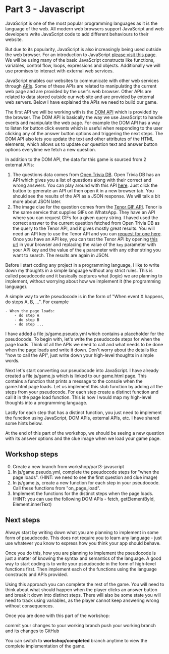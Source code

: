 # Part 3 - Javascript

JavaScript is one of the most popular programming languages as it is the language of the web. All modern web browsers support JavaScript and web developers write JavaScript code to add different behaviours to their website.

But due to its popularity, JavaScript is also increasingly being used outside the web browser. For an introduction to JavaScript [please visit this page](https://developer.mozilla.org/en-US/docs/Web/JavaScript/Guide). We will be using many of the basic JavaScript constructs like functions, variables, control flow, loops, expressions and objects. Additionally we will use promises to interact with external web services.

JavaScript enables our websites to communicate with other web services through [APIs](https://developer.mozilla.org/en-US/docs/Learn/JavaScript/Client-side_web_APIs/Introduction). Some of these APIs are related to manipulating the current web page and are provided by the user's web browser. Other APIs are related to data stored outside our web site and are provided by external web servers. Below I have explained the APIs we need to build our game.

The first API we will be working with is the [DOM API](https://developer.mozilla.org/en-US/docs/Web/API/Document_Object_Model/Introduction) which is provided by the browser. The DOM API is basically the way we use JavaScript to handle events and manipulate the web page. For example the DOM API has a way to listen for button click events which is useful when responding to the user clicking any of the answer button options and triggering the next steps. The DOM API also lets you update the text and other attributes of the HTML elements, which allows us to update our question text and answer button options everytime we fetch a new question.

In addition to the DOM API, the data for this game is sourced from 2 external APIs:

1. The questions data comes from [Open Trivia DB](https://opentdb.com/). Open Trivia DB has an API which gives you a list of questions along with their correct and wrong answers. You can play around with this API [here](https://opentdb.com/api_config.php). Just click the button to generate an API url then open it in a new browser tab. You should see the results of the API as a JSON response. We will talk a bit more about JSON later.
2. The image clue for the question comes from the [Tenor GIF API](https://tenor.com/gifapi). Tenor is the same service that supplies GIFs on WhatsApp. They have an API where you can request GIFs for a given query string. I haved used the correct answer to the current question fetched from Open Trivia DB as the query to the Tenor API, and it gives mostly great results. You will need an API key to use the Tenor API and you can [request for one here](https://tenor.com/developer/keyregistration). Once you have an API key, you can test the Tenor API by opening [this url](https://g.tenor.com/v1/search?q=hello&key=) in your browser and replacing the value of the `key` parameter with your API key and the value of the `q` parameter with any other string you want to search. The results are again in JSON.

Before I start coding any project in a programming language, I like to write down my thoughts in a simple language without any strict rules. This is called pseudocode and it basically captures what (logic) we are planning to implement, without worrying about how we implement it (the programming language).

A simple way to write pseudocode is in the form of "When event X happens, do steps A, B, ...". For example

```
- When the page loads:
    - do step A
    - do step B
    - do step ...
```

I have added a file js/game.pseudo.yml which contains a placeholder for the pseudocode. To begin with, let's write the pseudocode steps for when the page loads. Think of all the APIs we need to call and what needs to be done when the page loads and write it down. Don't worry about the details like "how to call the API", just write down your high-level thoughts in simple words.

Next let's start converting our pseudocode into JavaScript. I have already created a file js/game.js which is linked to our game.html page. This contains a function that prints a message to the console when the game.html page loads. Let us implement this stub function by adding all the steps from your pseudocode. For each step create a distinct function and call it in the page load function. This is how I would map my high-level thoughts into a programming language.

Lastly for each step that has a distinct function, you just need to implement the function using JavaScript, DOM APIs, external APIs, etc. I have shared some hints below.

At the end of this part of the workshop, we should be seeing a new question with its answer options and the clue image when we load your game page.

## Workshop steps

0. Create a new branch from workshop/part3-javascript
1. In js/game.pseudo.yml, complete the pseudocode steps for "when the page loads". (HINT: we need to see the first question and clue image)
2. In js/game.js, create a new function for each step in your pseudocode. Call these functions from "on_page_load".
3. Implement the functions for the distinct steps when the page loads. (HINT: you can use the following DOM APIs - fetch, getElementById, Element.innerText)

## Next steps

Always start by writing down what you are planning to implement in some form of pseudocode. This does not require you to learn any language - just use whatever you know to express how you think your app should behave.

Once you do this, how you are planning to implement the pseudocode is just a matter of knowing the syntax and semantics of the language. A good way to start coding is to write your pseudocode in the form of high-level functions first. Then implement each of the functions using the language constructs and APIs provided.

Using this approach you can complete the rest of the game. You will need to think about what should happen when the player clicks an answer button and break it down into distinct steps. There will also be some state you will need to track using variables, as the player cannot keep answering wrong without consequences.

Once you are done with this part of the workshop:

commit your changes to your working branch
push your working branch and its changes to GitHub

You can switch to **workshop/completed** branch anytime to view the complete implementation of the game.
